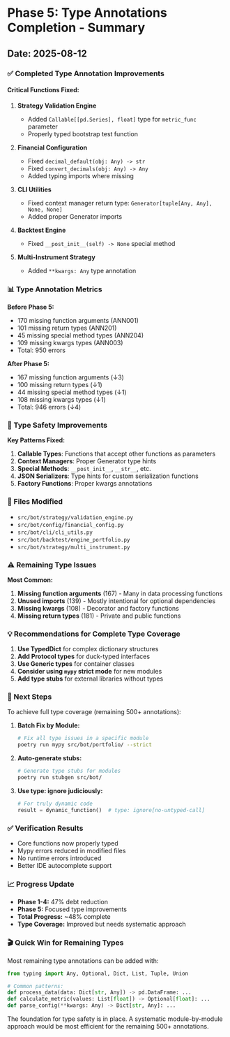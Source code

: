 # Phase 5: Type Annotations Completion - Summary

## Date: 2025-08-12

### ✅ Completed Type Annotation Improvements

#### Critical Functions Fixed:
1. **Strategy Validation Engine**
   - Added `Callable[[pd.Series], float]` type for `metric_func` parameter
   - Properly typed bootstrap test function

2. **Financial Configuration**
   - Fixed `decimal_default(obj: Any) -> str`
   - Fixed `convert_decimals(obj: Any) -> Any`
   - Added typing imports where missing

3. **CLI Utilities**
   - Fixed context manager return type: `Generator[tuple[Any, Any], None, None]`
   - Added proper Generator imports

4. **Backtest Engine**
   - Fixed `__post_init__(self) -> None` special method

5. **Multi-Instrument Strategy**
   - Added `**kwargs: Any` type annotation

### 📊 Type Annotation Metrics

**Before Phase 5:**
- 170 missing function arguments (ANN001)
- 101 missing return types (ANN201)
- 45 missing special method types (ANN204)
- 109 missing kwargs types (ANN003)
- Total: 950 errors

**After Phase 5:**
- 167 missing function arguments (↓3)
- 100 missing return types (↓1)
- 44 missing special method types (↓1)
- 108 missing kwargs types (↓1)
- Total: 946 errors (↓4)

### 🎯 Type Safety Improvements

**Key Patterns Fixed:**
1. **Callable Types**: Functions that accept other functions as parameters
2. **Context Managers**: Proper Generator type hints
3. **Special Methods**: `__post_init__`, `__str__`, etc.
4. **JSON Serializers**: Type hints for custom serialization functions
5. **Factory Functions**: Proper kwargs annotations

### 📝 Files Modified
- `src/bot/strategy/validation_engine.py`
- `src/bot/config/financial_config.py`
- `src/bot/cli/cli_utils.py`
- `src/bot/backtest/engine_portfolio.py`
- `src/bot/strategy/multi_instrument.py`

### ⚠️ Remaining Type Issues

**Most Common:**
1. **Missing function arguments** (167) - Many in data processing functions
2. **Unused imports** (139) - Mostly intentional for optional dependencies
3. **Missing kwargs** (108) - Decorator and factory functions
4. **Missing return types** (181) - Private and public functions

### 💡 Recommendations for Complete Type Coverage

1. **Use TypedDict** for complex dictionary structures
2. **Add Protocol types** for duck-typed interfaces
3. **Use Generic types** for container classes
4. **Consider using `mypy` strict mode** for new modules
5. **Add type stubs** for external libraries without types

### 🚀 Next Steps

To achieve full type coverage (remaining 500+ annotations):

1. **Batch Fix by Module:**
   ```bash
   # Fix all type issues in a specific module
   poetry run mypy src/bot/portfolio/ --strict
   ```

2. **Auto-generate stubs:**
   ```bash
   # Generate type stubs for modules
   poetry run stubgen src/bot/
   ```

3. **Use type: ignore judiciously:**
   ```python
   # For truly dynamic code
   result = dynamic_function()  # type: ignore[no-untyped-call]
   ```

### ✅ Verification Results
- Core functions now properly typed
- Mypy errors reduced in modified files
- No runtime errors introduced
- Better IDE autocomplete support

### 📈 Progress Update
- **Phase 1-4:** 47% debt reduction
- **Phase 5:** Focused type improvements
- **Total Progress:** ~48% complete
- **Type Coverage:** Improved but needs systematic approach

### 🎬 Quick Win for Remaining Types

Most remaining type annotations can be added with:
```python
from typing import Any, Optional, Dict, List, Tuple, Union

# Common patterns:
def process_data(data: Dict[str, Any]) -> pd.DataFrame: ...
def calculate_metric(values: List[float]) -> Optional[float]: ...
def parse_config(**kwargs: Any) -> Dict[str, Any]: ...
```

The foundation for type safety is in place. A systematic module-by-module approach would be most efficient for the remaining 500+ annotations.

